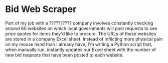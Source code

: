 Bid Web Scraper
======

Part of my job with a ?????????? company involves constantly checking around 60 websites on which local governments will post requests to see price quotes for items they'd like to procure. The URLs of these websites are stored in a company Excel sheet. Instead of inflicting more physical pain on my mouse hand than I already have, I'm writing a Python script that, when manually run, instantly updates our Excel sheet with the number of new bid requests that have been posted to each website.
